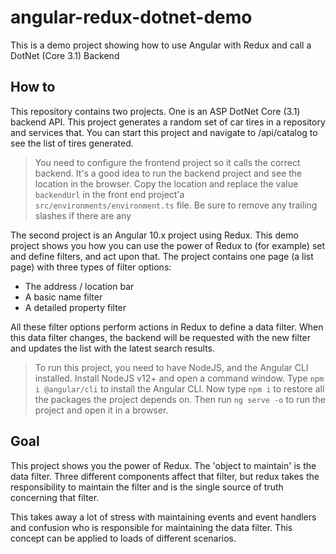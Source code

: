 # angular-redux-dotnet-demo
This is a demo project showing how to use Angular with Redux and call a DotNet (Core 3.1) Backend

## How to
This repository contains two projects. One is an ASP DotNet Core (3.1) backend API. This project generates a random set of car tires in a repository and services that. You can start this project and navigate to /api/catalog to see the list of tires generated.

> You need to configure the frontend project so it calls the correct backend. It's a good idea to run the backend project and see the location in the browser. Copy the location and replace the value `backendUrl` in the front end project'a `src/environments/environment.ts` file. Be sure to remove any trailing slashes if there are any

The second project is an Angular 10.x project using Redux. This demo project shows you how you can use the power of Redux to (for example) set and define filters, and act upon that. The project contains one page (a list page) with three types of filter options:
- The address / location bar
- A basic name filter
- A detailed property filter

All these filter options perform actions in Redux to define a data filter. When this data filter changes, the backend will be requested with the new filter and updates the list with the latest search results.

> To run this project, you need to have NodeJS, and the Angular CLI installed. Install NodeJS v12+ and open a command window. Type `npm i @angular/cli` to install the Angular CLI. Now type `npm i` to restore all the packages the project depends on. Then run `ng serve -o` to run the project and open it in a browser.


## Goal
This project shows you the power of Redux. The 'object to maintain' is the data filter. Three different components affect that filter, but redux takes the responsibility to maintain the filter and is the single source of truth concerning that filter.

This takes away a lot of stress with maintaining events and event handlers and confusion who is responsible for maintaining the data filter. This concept can be applied to loads of different scenarios.